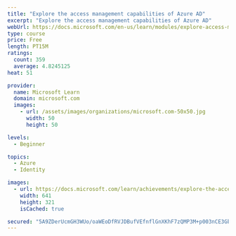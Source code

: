```yaml
---
title: "Explore the access management capabilities of Azure AD"
excerpt: "Explore the access management capabilities of Azure AD"
webUrl: https://docs.microsoft.com/en-us/learn/modules/explore-access-management-capabilities/
type: course
price: Free
length: PT15M
ratings:
  count: 359
  average: 4.8245125
heat: 51

provider:
  name: Microsoft Learn
  domain: microsoft.com
  images:
    - url: /assets/images/organizations/microsoft.com-50x50.jpg
      width: 50
      height: 50

levels:
  - Beginner

topics:
  - Azure
  - Identity

images:
  - url: https://docs.microsoft.com/learn/achievements/explore-the-access-management-capabilities-of-azure-ad-social.png
    width: 641
    height: 321
    isCached: true

secured: "5A9ZDerUcmGH3WUo/oaWEoDfRVJDBufVEfnflGnXKhF7zQMP3M+p003nCE3GbByn0HLrshFko6pJ0FNwGvR3q+aWtE/tBwYmleG6OUa8KKS2mLAhVIS+S5buf/r0V0EY1+Om90kxMnaRI0xPOWqfqy5kGZdQCwUBmGZ3cIv0VLpdmW+O0MGaIxY4nKEUZULPn9ATzNEOxIzT93TjxhjiMK5iMT6LFT62NDJl7ZVN9NilAqvs1p/zvUibv9f+hS4ikzNgXTtv17WTwMvy/EIITiCcAJpeZjjPp7caEZkMXwp9lcRhwPON5/c+mSGsDpDIdn/5cFzid/81Jo3s+3ut/wqjpHMHcy2wvoCWhsrxykgIf1ffVoKyMbrKt0xpAwW2Uyo8ynH7FGLR5ghGy+jBb7kk1jKfj/JVF91kv8+BAAk=;eiwu92P4pRted+3CzzlR2w=="
---
```


